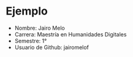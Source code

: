 # Ejemplo

- Nombre: Jairo Melo
- Carrera: Maestría en Humanidades Digitales
- Semestre: 1°
- Usuario de Github: jairomelof